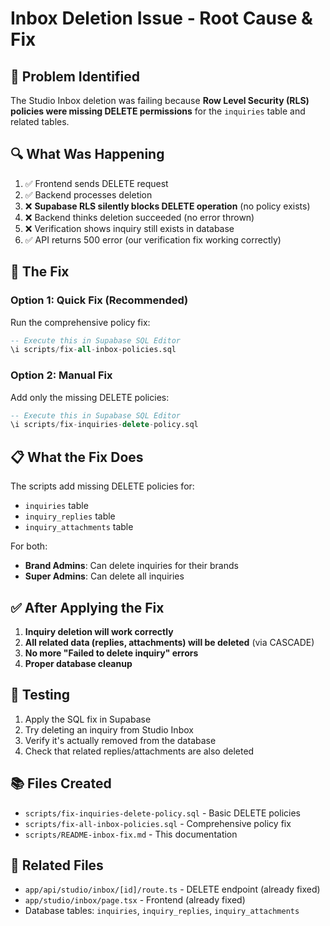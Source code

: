 # Inbox Deletion Issue - Root Cause & Fix

## 🚨 **Problem Identified**

The Studio Inbox deletion was failing because **Row Level Security (RLS) policies were missing DELETE permissions** for the `inquiries` table and related tables.

## 🔍 **What Was Happening**

1. ✅ Frontend sends DELETE request
2. ✅ Backend processes deletion
3. ❌ **Supabase RLS silently blocks DELETE operation** (no policy exists)
4. ❌ Backend thinks deletion succeeded (no error thrown)
5. ❌ Verification shows inquiry still exists in database
6. ✅ API returns 500 error (our verification fix working correctly)

## 🔧 **The Fix**

### **Option 1: Quick Fix (Recommended)**

Run the comprehensive policy fix:

```sql
-- Execute this in Supabase SQL Editor
\i scripts/fix-all-inbox-policies.sql
```

### **Option 2: Manual Fix**

Add only the missing DELETE policies:

```sql
-- Execute this in Supabase SQL Editor
\i scripts/fix-inquiries-delete-policy.sql
```

## 📋 **What the Fix Does**

The scripts add missing DELETE policies for:

- `inquiries` table
- `inquiry_replies` table
- `inquiry_attachments` table

For both:

- **Brand Admins**: Can delete inquiries for their brands
- **Super Admins**: Can delete all inquiries

## ✅ **After Applying the Fix**

1. **Inquiry deletion will work correctly**
2. **All related data (replies, attachments) will be deleted** (via CASCADE)
3. **No more "Failed to delete inquiry" errors**
4. **Proper database cleanup**

## 🧪 **Testing**

1. Apply the SQL fix in Supabase
2. Try deleting an inquiry from Studio Inbox
3. Verify it's actually removed from the database
4. Check that related replies/attachments are also deleted

## 📚 **Files Created**

- `scripts/fix-inquiries-delete-policy.sql` - Basic DELETE policies
- `scripts/fix-all-inbox-policies.sql` - Comprehensive policy fix
- `scripts/README-inbox-fix.md` - This documentation

## 🔗 **Related Files**

- `app/api/studio/inbox/[id]/route.ts` - DELETE endpoint (already fixed)
- `app/studio/inbox/page.tsx` - Frontend (already fixed)
- Database tables: `inquiries`, `inquiry_replies`, `inquiry_attachments`
